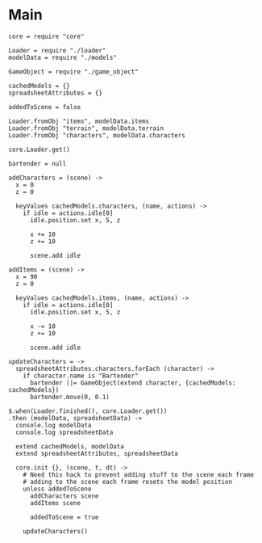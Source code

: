 Main
====

    core = require "core"

    Loader = require "./loader"
    modelData = require "./models"

    GameObject = require "./game_object"

    cachedModels = {}
    spreadsheetAttributes = {}

    addedToScene = false

    Loader.fromObj "items", modelData.items
    Loader.fromObj "terrain", modelData.terrain
    Loader.fromObj "characters", modelData.characters

    core.Loader.get()

    bartender = null

    addCharacters = (scene) ->
      x = 0
      z = 0

      keyValues cachedModels.characters, (name, actions) ->
        if idle = actions.idle[0]
          idle.position.set x, 5, z

          x += 10
          z += 10

          scene.add idle

    addItems = (scene) ->
      x = 90
      z = 0

      keyValues cachedModels.items, (name, actions) ->
        if idle = actions.idle[0]
          idle.position.set x, 5, z

          x -= 10
          z += 10

          scene.add idle

    updateCharacters = ->
      spreadsheetAttributes.characters.forEach (character) ->
        if character.name is "Bartender"
          bartender ||= GameObject(extend character, {cachedModels: cachedModels})
          bartender.move(0, 0.1)
        
    $.when(Loader.finished(), core.Loader.get())
    .then (modelData, spreadsheetData) ->
      console.log modelData
      console.log spreadsheetData

      extend cachedModels, modelData
      extend spreadsheetAttributes, spreadsheetData

      core.init {}, (scene, t, dt) ->
        # Need this hack to prevent adding stuff to the scene each frame
        # adding to the scene each frame resets the model position
        unless addedToScene
          addCharacters scene
          addItems scene

          addedToScene = true

        updateCharacters()
